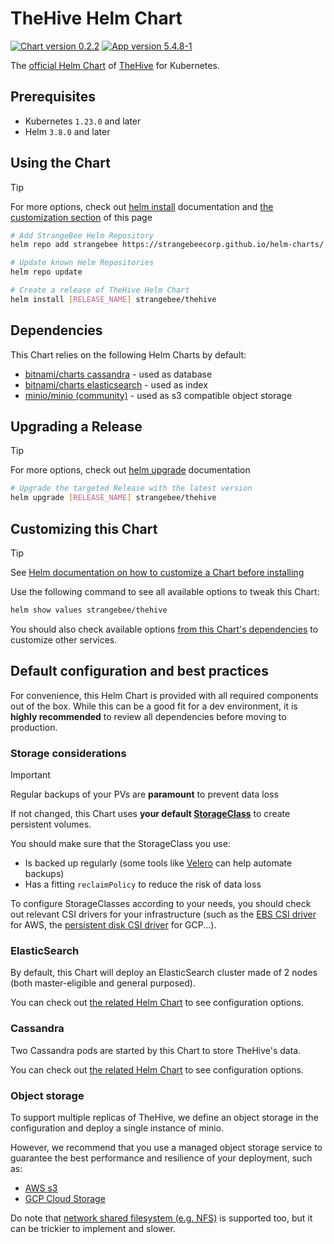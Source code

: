 # TheHive Helm Chart

[![Chart version 0.2.2](https://img.shields.io/badge/Chart_version-0.2.2-blue.svg?logo=helm)](https://github.com/StrangeBeeCorp/helm-charts/releases/tag/thehive-0.2.2) [![App version 5.4.8-1](https://img.shields.io/badge/App_version-5.4.8--1-blue)](https://docs.strangebee.com/thehive/release-notes/release-notes-5.4/)

The [official Helm Chart](https://github.com/StrangeBeeCorp/helm-charts) of [TheHive](https://strangebee.com/thehive/) for Kubernetes.


## Prerequisites

- Kubernetes `1.23.0` and later
- Helm `3.8.0` and later


## Using the Chart

> [!TIP]
> For more options, check out [helm install](https://helm.sh/docs/helm/helm_install/) documentation and [the customization section](./README.md#customizing-this-chart) of this page

```bash
# Add StrangeBee Helm Repository
helm repo add strangebee https://strangebeecorp.github.io/helm-charts/

# Update known Helm Repositories
helm repo update

# Create a release of TheHive Helm Chart
helm install [RELEASE_NAME] strangebee/thehive
```


## Dependencies

This Chart relies on the following Helm Charts by default:
- [bitnami/charts cassandra](https://github.com/bitnami/charts/tree/main/bitnami/cassandra) - used as database
- [bitnami/charts elasticsearch](https://github.com/bitnami/charts/tree/main/bitnami/elasticsearch) - used as index
- [minio/minio (community)](https://github.com/minio/minio/tree/master/helm/minio) - used as s3 compatible object storage


## Upgrading a Release

> [!TIP]
> For more options, check out [helm upgrade](https://helm.sh/docs/helm/helm_upgrade/) documentation

```bash
# Upgrade the targeted Release with the latest version
helm upgrade [RELEASE_NAME] strangebee/thehive
```


## Customizing this Chart

> [!TIP]
> See [Helm documentation on how to customize a Chart before installing](https://helm.sh/docs/intro/using_helm/#customizing-the-chart-before-installing)

Use the following command to see all available options to tweak this Chart:
```bash
helm show values strangebee/thehive
```

You should also check available options [from this Chart's dependencies](./README.md#dependencies) to customize other services.


## Default configuration and best practices

For convenience, this Helm Chart is provided with all required components out of the box.
While this can be a good fit for a dev environment, it is **highly recommended** to review all dependencies before moving to production.


### Storage considerations

> [!IMPORTANT]
> Regular backups of your PVs are **paramount** to prevent data loss

If not changed, this Chart uses **your default [StorageClass](https://kubernetes.io/docs/concepts/storage/storage-classes/)** to create persistent volumes.

You should make sure that the StorageClass you use:
- Is backed up regularly (some tools like [Velero](https://velero.io/) can help automate backups)
- Has a fitting `reclaimPolicy` to reduce the risk of data loss

To configure StorageClasses according to your needs, you should check out relevant CSI drivers for your infrastructure
(such as the [EBS CSI driver](https://docs.aws.amazon.com/eks/latest/userguide/ebs-csi.html) for AWS, the [persistent disk CSI driver](https://cloud.google.com/kubernetes-engine/docs/how-to/persistent-volumes/gce-pd-csi-driver) for GCP...).


### ElasticSearch

By default, this Chart will deploy an ElasticSearch cluster made of 2 nodes (both master-eligible and general purposed).

You can check out [the related Helm Chart](./README.md#dependencies) to see configuration options.


### Cassandra

Two Cassandra pods are started by this Chart to store TheHive's data.

You can check out [the related Helm Chart](./README.md#dependencies) to see configuration options.


### Object storage

To support multiple replicas of TheHive, we define an object storage in the configuration and deploy a single instance of minio.

However, we recommend that you use a managed object storage service to guarantee the best performance and resilience of your deployment, such as:
- [AWS s3](https://aws.amazon.com/s3/)
- [GCP Cloud Storage](https://cloud.google.com/storage)

Do note that [network shared filesystem (e.g. NFS)](https://docs.strangebee.com/thehive/installation/deploying-a-cluster/#file-storage) is supported too, but it can be trickier to implement and slower.
